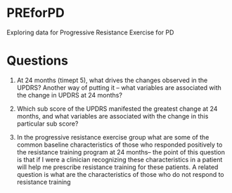 # PREforPD
Exploring data for Progressive Resistance Exercise for PD


# Questions
1. At 24 months (timept 5), what drives the changes observed in the UPDRS?
   Another way of putting it – what variables are associated with the change in
UPDRS at 24 months?

2. Which sub score of the UPDRS manifested the greatest change at 24 months,
   and what variables are associated with the change in this particular sub
score?

3. In the progressive resistance exercise group what are some of the common
   baseline characteristics of those who responded positively to the resistance
training program at 24 months– the point of this question is that if I were a
clinician recognizing these characteristics in a patient will help me prescribe
resistance training for these patients. A related question is what are the
characteristics of those who do not respond to resistance training

